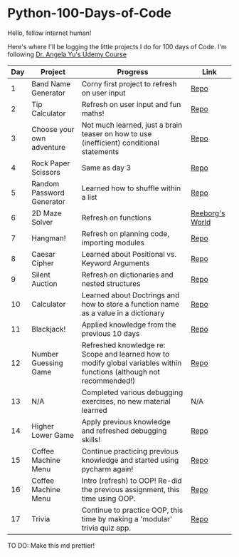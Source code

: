 # Python-100-Days-of-Code

Hello, fellow internet human!

Here's where I'll be logging the little projects I do for 100 days of Code. I'm following [Dr. Angela Yu's Udemy Course](https://www.udemy.com/course/100-days-of-code/)

| Day | Project                   | Progress                                                                                                              | Link                                                                                                                                                               |
|-----|---------------------------|-----------------------------------------------------------------------------------------------------------------------|--------------------------------------------------------------------------------------------------------------------------------------------------------------------|
| 1   | Band Name Generator       | Corny first project to refresh on user input                                                                          | [Repo](https://github.com/paulipotter/Python-100-Days-of-Code/tree/main/Band-Name-Generator/main.py)                                                               |
| 2   | Tip Calculator            | Refresh on user input and fun maths!                                                                                  | [Repo](https://github.com/paulipotter/Python-100-Days-of-Code/tree/main/Tip-Calculator/main.py)                                                                    |
| 3   | Choose your own adventure | Not much learned, just a brain teaser on how to use (inefficient) conditional statements                              | [Repo](https://github.com/paulipotter/Python-100-Days-of-Code/tree/main/Treasure-Island)                                                                           |
| 4   | Rock Paper Scissors       | Same as day 3                                                                                                         | [Repo](https://github.com/paulipotter/Python-100-Days-of-Code/blob/main/Rock-Paper-Scissors/main.py)                                                               |
| 5   | Random Password Generator | Learned how to shuffle within a list                                                                                  | [Repo](https://github.com/paulipotter/Python-100-Days-of-Code/blob/main/Password-Generator/main.py)                                                                |
| 6   | 2D Maze Solver            | Refresh on functions                                                                                                  | [Reeborg's World](https://reeborg.ca/reeborg.html?lang=en&mode=python&menu=worlds%2Fmenus%2Freeborg_intro_en.json&name=Maze&url=worlds%2Ftutorial_en%2Fmaze1.json) |
| 7   | Hangman!                  | Refresh on planning code, importing modules                                                                           | [Repo](https://github.com/paulipotter/Python-100-Days-of-Code/tree/main/Hangman/main.py)                                                                           |
| 8   | Caesar Cipher             | Learned about Positional vs. Keyword Arguments                                                                        | [Repo](https://github.com/paulipotter/Python-100-Days-of-Code/tree/main/Caesar-Cipher/main.py)                                                                     |
| 9   | Silent Auction            | Refresh on dictionaries and nested structures                                                                         | [Repo](https://github.com/paulipotter/Python-100-Days-of-Code/tree/main/Silent-Auction/main.py)                                                                    |
| 10  | Calculator                | Learned about Doctrings and how to store a function name as a value in a dictionary                                   | [Repo](https://github.com/paulipotter/Python-100-Days-of-Code/tree/main/Calculator/main.py)                                                                        |
| 11  | Blackjack!                | Applied knowledge from the previous 10 days                                                                           | [Repo](https://github.com/paulipotter/Python-100-Days-of-Code/tree/main/Blackjack/main.py)                                                                         |
| 12  | Number Guessing Game      | Refreshed knowledge re: Scope and learned how to modify global variables within functions (although not recommended!) | [Repo](https://github.com/paulipotter/Python-100-Days-of-Code/tree/main/Higher-Lower-Game/main.py)                                                                 |
| 13  | N/A                       | Completed various debugging exercises, no new material learned                                                        | N/A                                                                                                                                                                |
| 14  | Higher Lower Game         | Apply previous knowledge and refreshed debugging skills!                                                              | [Repo](https://github.com/paulipotter/Python-100-Days-of-Code/tree/main/Number-Guessing-Game/main.py)                                                              |
| 15  | Coffee Machine Menu       | Continue practicing previous knowledge and started using pycharm again!                                               | [Repo](https://github.com/paulipotter/Python-100-Days-of-Code/tree/main/Coffee-Machine/main.py)                                                                    |
| 16  | Coffee Machine Menu       | Intro (refresh) to OOP! Re-did the previous assignment, this time using OOP.                                          | [Repo](https://github.com/paulipotter/Python-100-Days-of-Code/tree/main/Coffee-Machine-OOP/main.py)                                                                |
| 17  | Trivia                    | Continue to practice OOP, this time by making a 'modular' trivia quiz app.                                            | [Repo](https://github.com/paulipotter/Python-100-Days-of-Code/tree/main/Trivia/main.py)                                                                            |


TO DO:
Make this md prettier!
